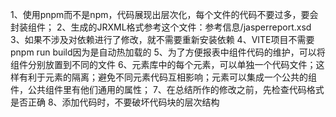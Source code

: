 1、使用pnpm而不是npm，代码展现出层次化，每个文件的代码不要过多，要会封装组件；
2、生成的JRXML格式参考这个文件：参考信息/jasperreport.xsd
3、如果不涉及对依赖进行了修改，就不需要重新安装依赖
4、VITE项目不需要pnpm run build因为是自动热加载的
5、为了方便报表中组件代码的维护，可以将组件分别放置到不同的文件
6、元素库中的每个元素，可以单独一个代码文件；这样有利于元素的隔离；避免不同元素代码互相影响；元素可以集成一个公共的组件，公共组件里有他们通用的属性；
7、在总结所作的修改之前，先检查代码格式是否正确
8、添加代码时，不要破坏代码块的层次结构